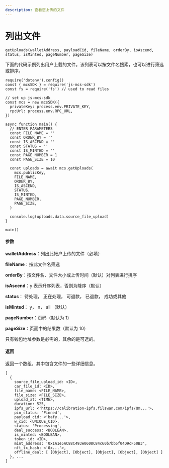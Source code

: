 ```yaml
---
description: 查看您上传的文件
---
```


# 列出文件

```
getUploads(walletAddress, payloadCid, fileName, orderBy, isAscend, status, isMinted, pageNumber, pageSize)
```

下面的代码示例列出用户上载的文件。该列表可以按文件名搜索，也可以进行筛选或排序。

```
require('dotenv').config()
const { mcsSDK } = require('js-mcs-sdk')
const fs = require('fs') // used to read files

// set up js-mcs-sdk
const mcs = new mcsSDK({
  privateKey: process.env.PRIVATE_KEY,
  rpcUrl: process.env.RPC_URL,
})

async function main() {
  // ENTER PARAMETERS
  const FILE_NAME = ''
  const ORDER_BY = ''
  const IS_ASCEND = ''
  const STATUS = ''
  const IS_MINTED = ''
  const PAGE_NUMBER = 1
  const PAGE_SIZE = 10
  
  const uploads = await mcs.getUploads(
    mcs.publicKey,
    FILE_NAME,
    ORDER_BY,
    IS_ASCEND,
    STATUS,
    IS_MINTED,
    PAGE_NUMBER,
    PAGE_SIZE,
  )
  
  console.log(uploads.data.source_file_upload)
}

main()
```

#### 参数 <a href="#can-shu-2" id="can-shu-2"></a>

**walletAddress**：列出此帐户上传的文件（必填）

**fileName**：按此文件名筛选

**orderBy**：按文件名、文件大小或上传时间（默认）对列表进行排序

**isAscend**：y 表示升序列表，否则为降序（默认）

**status**： 待处理， 正在处理， 可退款， 已退款， 成功或其他

**isMinted**： y， n， all （默认）

**pageNumber**：页码（默认为 1）

**pageSize**：页面中的结果数（默认为 10）

只有钱包地址参数是必需的，其余的是可选的。

#### 返回 <a href="#fan-hui-3" id="fan-hui-3"></a>

返回一个数组，其中包含文件的一些详细信息。

```
[
  {
    source_file_upload_id: <ID>,
    car_file_id: <ID>,
    file_name: <FILE_NAME>,
    file_size: <FILE_SIZE>,
    upload_at: <TIME>,
    duration: 525,
    ipfs_url: <'https://calibration-ipfs.filswan.com/ipfs/Qm...'>,
    pin_status: 'Pinned',
    payload_cid: <'bafy...'>,
    w_cid: <UNIQUE_CID>,
    status: 'Processing',
    deal_success: <BOOLEAN>,
    is_minted: <BOOLEAN>,
    token_id: <ID>,
    mint_address: '0x1A1e5AC88C493e0608C84c60b7bb5f04D9cF50B3',
    nft_tx_hash: <'0x...'>,
    offline_deal: [ [Object], [Object], [Object], [Object], [Object] ]
  }, ...
]
```
